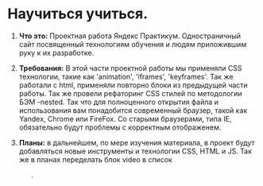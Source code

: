 # Научиться учиться.

1. __Что это:__ Проектная работа Яндекс Практикум. Одностраничный сайт посвященный технологиям обучения и людям приложившим руку к их разработке.

2. __Требования:__  В этой части проектной работы мы применяли CSS технологии, такие как 'animation', 'iframes', 'keyframes'. Так же работали с html, применяли повторно блоки из предыдущей части работы. Так же провели рефаторинг CSS стилей по методологии  БЭМ -nested. Так что для полноценного открытия файла и использования вам понадобится современный браузер, такой как Yandeх, Chrome или FireFox. Со старыми браузерами, типа IE,  обязательно будут проблемы с корректным отображенем.

3. __Планы:__ в дальнейшем, по мере изучения материала, в проект будут добавляться новые инструменты и технологии CSS, HTML и JS. Так же в планах переделать блок video в список <ul>.
